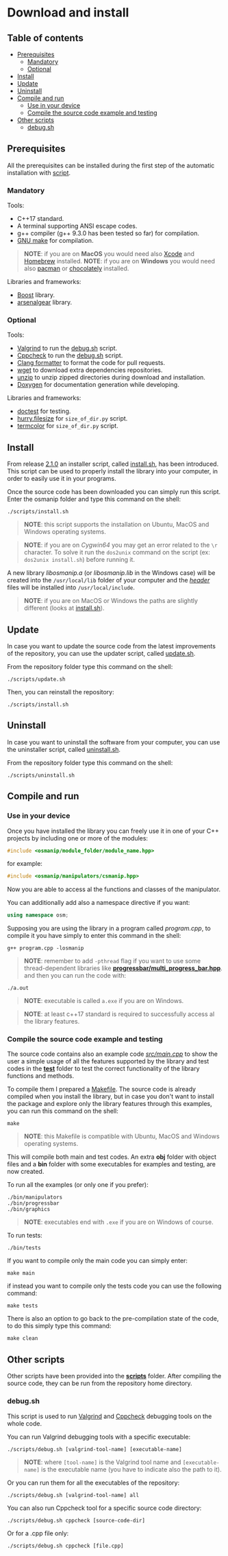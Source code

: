 # Download and install

## Table of contents

- [Prerequisites](#prerequisites)
  * [Mandatory](#mandatory)
  * [Optional](#optional)
- [Install](#install)
- [Update](#update)
- [Uninstall](#uninstall)
- [Compile and run](#compile-and-run)
  * [Use in your device](#use-in-your-device)
  * [Compile the source code example and testing](#compile-the-source-code-example-and-testing)
- [Other scripts](#other-scripts)
  * [debug.sh](#debugsh)

## Prerequisites

All the prerequisites can be installed during the first step of the automatic installation with [script](https://github.com/JustWhit3/osmanip/blob/main/scripts/install.sh).

### Mandatory

Tools:

- C++17 standard.
- A terminal supporting ANSI escape codes.
- g++ compiler (g++ 9.3.0 has been tested so far) for compilation.
- [GNU make](https://www.opensourceforu.com/2012/06/gnu-make-in-detail-for-beginners/#:~:text=Installing%20GNU%20Make,install%20build%2Dessential.) for compilation.

> **NOTE**: if you are on **MacOS** you would need also [Xcode](https://www.freecodecamp.org/news/how-to-download-and-install-xcode/) and [Homebrew](https://brew.sh/index_it) installed.
> **NOTE**: if you are on **Windows** you would need also [pacman](https://www.msys2.org/docs/package-management/) or [chocolately](https://chocolatey.org/) installed.

Libraries and frameworks:

- [Boost](https://www.boost.org/) library.
- [arsenalgear](https://github.com/JustWhit3/arsenalgear-cpp) library.

### Optional

Tools:

- [Valgrind](https://valgrind.org/) to run the [debug.sh](#debugsh) script.
- [Cppcheck](https://github.com/danmar/cppcheck) to run the [debug.sh](#debugsh) script.
- [Clang formatter](https://stackoverflow.com/questions/20756924/how-can-i-install-clang-format-in-ubuntu#:~:text=16.04%2C%20simply%20do%3A-,sudo%20apt%20install%20clang%2Dformat,-Share) to format the code for pull requests.
- [wget](https://www.techwalla.com/articles/how-to-install-wget-in-ubuntu) to download extra dependencies repositories.
- [unzip](https://www.mysoftkey.com/linux/how-to-do-zip-and-unzip-file-in-ubuntu-linux/) to unzip zipped directories during download and installation.
- [Doxygen](https://www.doxygen.nl/manual/starting.html) for documentation generation while developing.

Libraries and frameworks:

- [doctest](https://github.com/onqtam/doctest) for testing.
- [hurry.filesize](https://pypi.org/project/hurry.filesize/) for `size_of_dir.py` script.
- [termcolor](https://pypi.org/project/termcolor/) for `size_of_dir.py` script.

## Install

From release [2.1.0](https://github.com/JustWhit3/osmanip/releases/tag/v2.1.0) an installer script, called [install.sh](https://github.com/JustWhit3/osmanip/blob/main/install.sh), has been introduced. This script can be used to properly install the library into your computer, in order to easily use it in your programs.

Once the source code has been downloaded you can simply run this script. Enter the osmanip folder and type this command on the shell:

```shell
./scripts/install.sh
```

> **NOTE**: this script supports the installation on Ubuntu, MacOS and Windows operating systems.

> **NOTE**: if you are on *Cygwin64* you may get an error related to the `\r` character. To solve it run the `dos2unix` command on the script (ex: `dos2unix install.sh`) before running it.

A new library *libosmanip.a* (or *libosmanip.lib* in the Windows case) will be created into the `/usr/local/lib` folder of your computer and the [*header*](https://github.com/JustWhit3/osmanip/blob/main/include) files will be installed into `/usr/local/include`.
> **NOTE**: if you are on MacOS or Windows the paths are slightly different (looks at [install.sh](https://github.com/JustWhit3/arsenalgear-cpp/blob/main/scripts/install.sh)).

## Update

In case you want to update the source code from the latest improvements of the repository, you can use the updater script, called [update.sh](https://github.com/JustWhit3/osmanip/blob/main/scripts/update.sh).

From the repository folder type this command on the shell:

```shell
./scripts/update.sh
```

Then, you can reinstall the repository:

```shell
./scripts/install.sh
```

## Uninstall

In case you want to uninstall the software from your computer, you can use the uninstaller script, called [uninstall.sh](https://github.com/JustWhit3/osmanip/blob/main/uninstall.sh).

From the repository folder type this command on the shell:

```shell
./scripts/uninstall.sh
```

## Compile and run

### Use in your device

Once you have installed the library you can freely use it in one of your C++ projects by including one or more of the modules:
```c++
#include <osmanip/module_folder/module_name.hpp>
```
for example:
```c++
#include <osmanip/manipulators/csmanip.hpp>
```
Now you are able to access al the functions and classes of the manipulator.

You can additionally add also a namespace directive if you want:
```c++
using namespace osm;
```

Supposing you are using the library in a program called *program.cpp*, to compile it you have simply to enter this command in the shell:
```shell
g++ program.cpp -losmanip
```
> **NOTE**: remember to add `-pthread` flag if you want to use some thread-dependent libraries like [**progressbar/multi_progress_bar.hpp**](https://github.com/JustWhit3/osmanip/blob/main/include/progressbar/multi_progress_bar.hpp).
and then you can run the code with:

```shell
./a.out
```
> **NOTE**: executable is called `a.exe` if you are on Windows.

> **NOTE**: at least c++17 standard is required to successfully access al the library features.

### Compile the source code example and testing

The source code contains also an example code [*src/main.cpp*](https://github.com/JustWhit3/osmanip/blob/main/src/main.cpp) to show the user a simple usage of all the features supported by the library and test codes in the [**test**](https://github.com/JustWhit3/osmanip/blob/main/test) folder to test the correct functionality of the library functions and methods.

To compile them I prepared a [Makefile](https://github.com/JustWhit3/osmanip/blob/main/Makefile). The source code is already compiled when you install the library, but in case you don't want to install the package and explore only the library features through this examples, you can run this command on the shell:
```shell
make
```
> **NOTE**: this Makefile is compatible with Ubuntu, MacOS and Windows operating systems.

This will compile both main and test codes. An extra **obj** folder with object files and a **bin** folder with some executables for examples and testing, are now created.

To run all the examples (or only one if you prefer):
```shell
./bin/manipulators
./bin/progressbar
./bin/graphics
```

> **NOTE**: executables end with `.exe` if you are on Windows of course.

To run tests:

```shell
./bin/tests
```

If you want to compile only the main code you can simply enter:

```shell
make main
```

if instead you want to compile only the tests code you can use the following command:

```shell
make tests
```

There is also an option to go back to the pre-compilation state of the code, to do this simply type this command:

```shell
make clean
```

## Other scripts

Other scripts have been provided into the [**scripts**](https://github.com/JustWhit3/osmanip/blob/main/scripts) folder. After compiling the source code, they can be run from the repository home directory.

### debug.sh

This script is used to run [Valgrind](https://valgrind.org/) and [Cppcheck](https://github.com/danmar/cppcheck) debugging tools on the whole code.

You can run Valgrind debugging tools with a specific executable:
```shell
./scripts/debug.sh [valgrind-tool-name] [executable-name]
```
> **NOTE**: where `[tool-name]` is the Valgrind tool name and `[executable-name]` is the executable name (you have to indicate also the path to it).

Or you can run them for all the executables of the repository:
```shell
./scripts/debug.sh [valgrind-tool-name] all
```
You can also run Cppcheck tool for a specific source code directory:
```shell
./scripts/debug.sh cppcheck [source-code-dir]
```
Or for a .cpp file only:
```shell
./scripts/debug.sh cppcheck [file.cpp]
```
